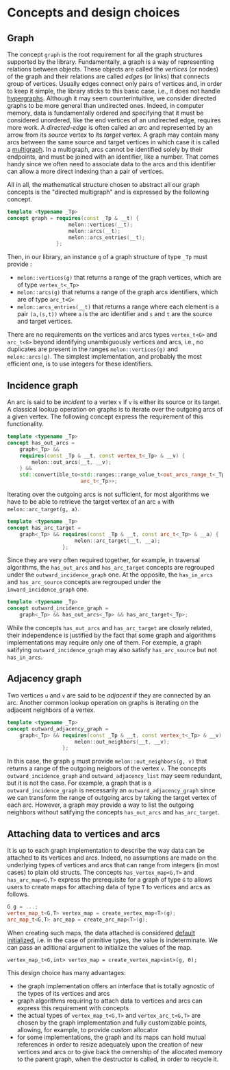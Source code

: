 # Concepts and design choices

## Graph

The concept `graph` is the root requirement for all the graph structures supported by the library.
Fundamentally, a graph is a way of representing relations between objects. 
These objects are called the *vertices* (or nodes) of the graph and their relations are called *edges* (or links) that connects group of vertices. Usually edges connect only pairs of vertices and, in order to keep it simple, the library sticks to this basic case, i.e., it does not handle [hypergraphs](https://en.wikipedia.org/wiki/Hypergraph). Although it may seem counterintuitive, we consider directed graphs to be more general than undirected ones. Indeed, in computer memory, data is fundamentally ordered and specifying that it must be considered unordered, like the end vertices of an undirected edge, requires more work. A *directed-edge* is often called an *arc* and represented by an arrow from its *source* vertex to its *target* vertex. A graph may contain many arcs between the same source and target vertices in which case it is called a [multigraph](graph,https://en.wikipedia.org/wiki/Multigraph). In a multigraph, arcs cannot be identified solely by their endpoints, and must be joined with an identifier, like a number. That comes handy since we often need to associate data to the arcs and this identifier can allow a more direct indexing than a pair of vertices.

All in all, the mathematical structure chosen to abstract all our graph concepts is the "directed multigraph" and is expressed by the following concept.
```cpp
template <typename _Tp>
concept graph = requires(const _Tp & __t) {
                    melon::vertices(__t);
                    melon::arcs(__t);
                    melon::arcs_entries(__t);
                };
```
Then, in our library, an instance `g` of a graph structure of type `_Tp` must provide :
- `melon::vertices(g)` that returns a range of the graph vertices, which are of type `vertex_t<_Tp>` 
- `melon::arcs(g)` that returns a range of the graph arcs identifiers, which are of type `arc_t<G>`
- `melon::arcs_entries(__t)` that returns a range where each element is a pair `(a,(s,t))` where `a` is the arc identifier and `s` and `t` are the source and target vertices.

There are no requirements on the vertices and arcs types `vertex_t<G>` and `arc_t<G>` beyond identifying unambiguously vertices and arcs, i.e., no duplicates are present in the ranges `melon::vertices(g)` and `melon::arcs(g)`. The simplest implementation, and probably the most efficient one, is to use integers for these identifiers.

## Incidence graph

An arc is said to be *incident* to a vertex `v` if `v` is either its source or its target. A classical lookup operation on graphs is to iterate over the outgoing arcs of a given vertex. The following concept express the requirement of this functionality.
```cpp
template <typename _Tp>
concept has_out_arcs =
    graph<_Tp> &&
    requires(const _Tp & __t, const vertex_t<_Tp> & __v) {
        melon::out_arcs(__t, __v);
    } &&
    std::convertible_to<std::ranges::range_value_t<out_arcs_range_t<_Tp>>,
                        arc_t<_Tp>>;
```
Iterating over the outgoing arcs is not sufficient, for most algorithms we have to be able to retrieve the target vertex of an arc `a` with `melon::arc_target(g, a)`. 
```cpp
template <typename _Tp>
concept has_arc_target =
    graph<_Tp> && requires(const _Tp & __t, const arc_t<_Tp> & __a) {
                      melon::arc_target(__t, __a);
                  };
```
Since they are very often required together, for example, in traversal algorithms, the `has_out_arcs` and `has_arc_target` concepts are regrouped under the `outward_incidence_graph` one.
At the opposite, the `has_in_arcs` and `has_arc_source` concepts are regrouped under the `inward_incidence_graph` one.
```cpp
template <typename _Tp>
concept outward_incidence_graph =
    graph<_Tp> && has_out_arcs<_Tp> && has_arc_target<_Tp>;
```
While the concepts `has_out_arcs` and `has_arc_target` are closely related, their independence is justified by the fact that some graph and algorithms implementations may require only one of them. For exemple, a graph satifying `outward_incidence_graph` may also satisfy `has_arc_source` but not `has_in_arcs`.
 
## Adjacency graph

Two vertices `u` and `v` are said to be *adjacent* if they are connected by an arc. Another common lookup operation on graphs is iterating on the adjacent neighbors of a vertex.
```cpp
template <typename _Tp>
concept outward_adjacency_graph =
    graph<_Tp> && requires(const _Tp & __t, const vertex_t<_Tp> & __v) {
                      melon::out_neighbors(__t, __v);
                  };
```
In this case, the graph `g` must provide `melon::out_neighbors(g, v)` that returns a range of the outgoing neigbors of the vertex `v`.
The concepts `outward_incidence_graph` and `outward_adjacency_list` may seem redundant, but it is not the case.
For example, a graph that is a `outward_incidence_graph` is necessarily an `outward_adjacency_graph` since we can transform the range of outgoing arcs by taking the target vertex of each arc.
However, a graph may provide a way to list the outgoing neighbors without satifying the concepts `has_out_arcs` and `has_arc_target`.

## Attaching data to vertices and arcs

It is up to each graph implementation to describe the way data can be attached to its vertices and arcs. Indeed, no assumptions are made on the underlying types of vertices and arcs that can range from integers (in most cases) to plain old structs. The concepts `has_vertex_map<G,T>` and `has_arc_map<G,T>` express the prerequisite for a graph of type `G` to allows users to create maps for attaching data of type `T` to vertices and arcs as follows.
```cpp
G g = ...;
vertex_map_t<G,T> vertex_map = create_vertex_map<T>(g);
arc_map_t<G,T> arc_map = create_arc_map<T>(g);
```
When creating such maps, the data attached is considered [default initialized](https://en.cppreference.com/w/cpp/language/default_initialization), i.e. in the case of primitive types, the value is indeterminate.
We can pass an aditional argument to initialize the values of the map.
```
vertex_map_t<G,int> vertex_map = create_vertex_map<int>(g, 0);
```

This design choice has many advantages:
- the graph implementation offers an interface that is totally agnostic of the types of its vertices and arcs
- graph algorithms requiring to attach data to vertices and arcs can express this requirement with concepts
- the actual types of `vertex_map_t<G,T>` and `vertex_arc_t<G,T>` are chosen by the graph implementation and fully customizable points, allowing, for example, to provide custom allocator
- for some implementations, the graph and its maps can hold mutual references in order to resize adequately upon the creation of new vertices and arcs or to give back the ownership of the allocated memory to the parent graph, when the destructor is called, in order to recycle it.

